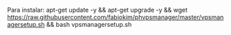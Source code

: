 Para instalar: 
apt-get update -y && apt-get upgrade -y && wget https://raw.githubusercontent.com/fabiokim/phvpsmanager/master/vpsmanagersetup.sh && bash vpsmanagersetup.sh

